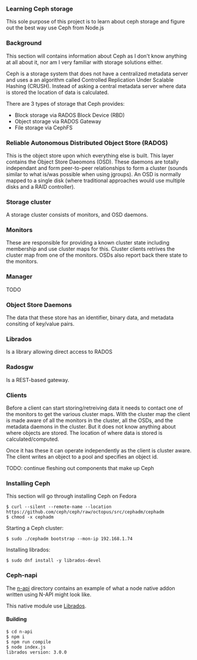 ### Learning Ceph storage
This sole purpose of this project is to learn about ceph storage and figure out
the best way use Ceph from Node.js

### Background
This section will contains information about Ceph as I don't know anything at
all about it, nor am I very familiar with storage solutions either.

Ceph is a storage system that does not have a centralized metadata server and
uses a an algorithm called Controlled Replication Under Scalable Hashing (CRUSH).
Instead of asking a central metadata server where data is stored the location
of data is calculated.

There are 3 types of storage that Ceph provides:
* Block storage via RADOS Block Device (RBD)
* Object storage via RADOS Gateway
* File storage via CephFS

### Reliable Autonomous Distributed Object Store (RADOS)
This is the object store upon which everything else is built. This layer contains
the Object Store Daeomons (OSD). These daemons are totally independant and form
peer-to-peer relationships to form a cluster (sounds similar to what is/was
possible when using jgroups).
An OSD is normally mapped to a single disk (where traditional approaches would
use multiple disks and a RAID controller).

### Storage cluster
A storage cluster consists of monitors, and OSD daemons.

### Monitors
These are responsible for providing a known cluster state including membership
and use cluster maps for this. Cluster clients retrives the cluster map from one
of the monitors.
OSDs also report back there state to the monitors.

### Manager
TODO

### Object Store Daemons
The data that these store has an identifier, binary data, and metadata consiting
of key/value pairs.


### Librados
Is a library allowing direct access to RADOS

### Radosgw
Is a REST-based gateway.


### Clients
Before a client can start storing/retreiving data it needs to contact one of
the monitors to get the various cluster maps. With the cluster map the client is
made aware of all the monitors in the cluster, all the OSDs, and the metadata
daemons in the cluster. But it does not know anything about where objects are
stored. The location of where data is stored is calculated/computed.

Once it has these it can operate independently as the client is cluster aware.
The client writes an object to a pool and specifies an object id.



TODO: continue fleshing out components that make up Ceph

### Installing Ceph
This section will go through installing Ceph on Fedora

```console
$ curl --silent --remote-name --location https://github.com/ceph/ceph/raw/octopus/src/cephadm/cephadm
$ chmod -x cephadm
```

Starting a Ceph cluster:
```console
$ sudo ./cephadm bootstrap --mon-ip 192.168.1.74
```

Installing librados:
```console
$ sudo dnf install -y librados-devel
```

### Ceph-napi
The [n-api](./n-api) directory contains an example of what a node native addon
written using N-API might look like.

This native module use [Librados](https://docs.ceph.com/docs/master/rados/api/librados/).


#### Building
```console
$ cd n-api
$ npm i
$ npm run compile
$ node index.js
librados version: 3.0.0
```

